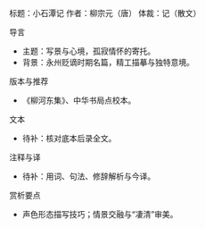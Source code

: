 标题：小石潭记
作者：柳宗元（唐）
体裁：记（散文）

导言
- 主题：写景与心境，孤寂情怀的寄托。
- 背景：永州贬谪时期名篇，精工描摹与独特意境。

版本与推荐
- 《柳河东集》、中华书局点校本。

文本
- 待补：核对底本后录全文。

注释与译
- 待补：用词、句法、修辞解析与今译。

赏析要点
- 声色形态描写技巧；情景交融与“凄清”审美。